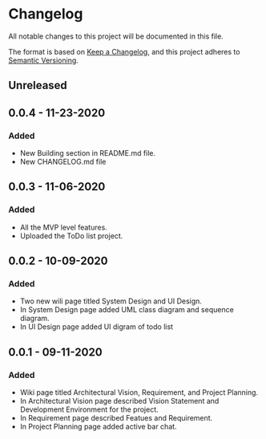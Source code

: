 # Changelog
All notable changes to this project will be documented in this file.

The format is based on [Keep a Changelog](https://keepachangelog.com/en/1.0.0/),
and this project adheres to [Semantic Versioning](https://semver.org/spec/v2.0.0.html).

## Unreleased

## 0.0.4 - 11-23-2020
### Added
- New Building section in README.md file.
- New CHANGELOG.md file

## 0.0.3 - 11-06-2020
### Added
- All the MVP level features.
- Uploaded the ToDo list project.

## 0.0.2 - 10-09-2020
### Added
- Two new wili page titled System Design and UI Design.
- In System Design page added UML class diagram and sequence diagram.
- In UI Design page added UI digram of todo list

## 0.0.1 - 09-11-2020
### Added
- Wiki page titled Architectural Vision, Requirement, and Project Planning.
- In Architectural Vision page described Vision Statement and Development Environment for the project.
- In Requirement page described Featues and Requirement.
- In Project Planning page added active bar chat.

